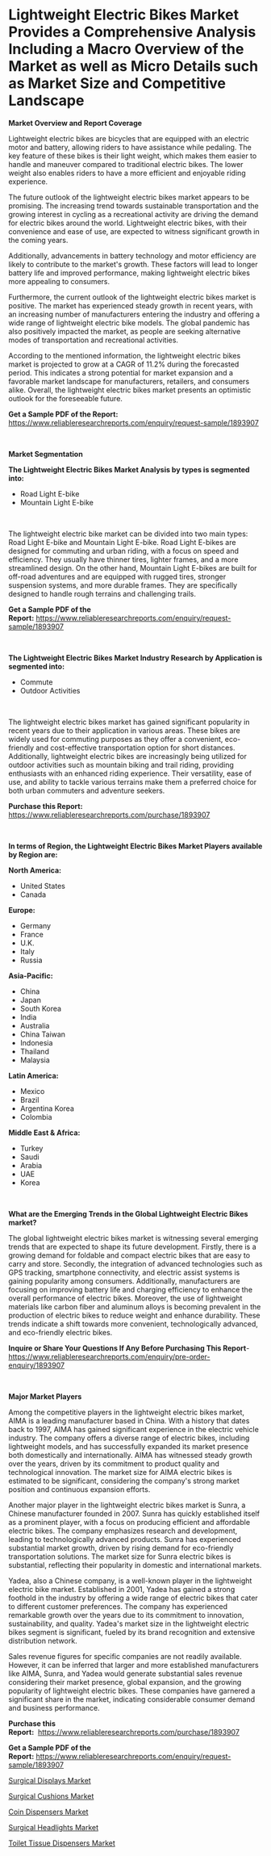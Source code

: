 <p><h1>Lightweight Electric Bikes Market Provides a Comprehensive Analysis Including a Macro Overview of the Market as well as Micro Details such as Market Size and Competitive Landscape</h1></p><p><strong>Market Overview and Report Coverage</strong></p>
<p><p>Lightweight electric bikes are bicycles that are equipped with an electric motor and battery, allowing riders to have assistance while pedaling. The key feature of these bikes is their light weight, which makes them easier to handle and maneuver compared to traditional electric bikes. The lower weight also enables riders to have a more efficient and enjoyable riding experience.</p><p>The future outlook of the lightweight electric bikes market appears to be promising. The increasing trend towards sustainable transportation and the growing interest in cycling as a recreational activity are driving the demand for electric bikes around the world. Lightweight electric bikes, with their convenience and ease of use, are expected to witness significant growth in the coming years.</p><p>Additionally, advancements in battery technology and motor efficiency are likely to contribute to the market's growth. These factors will lead to longer battery life and improved performance, making lightweight electric bikes more appealing to consumers.</p><p>Furthermore, the current outlook of the lightweight electric bikes market is positive. The market has experienced steady growth in recent years, with an increasing number of manufacturers entering the industry and offering a wide range of lightweight electric bike models. The global pandemic has also positively impacted the market, as people are seeking alternative modes of transportation and recreational activities.</p><p>According to the mentioned information, the lightweight electric bikes market is projected to grow at a CAGR of 11.2% during the forecasted period. This indicates a strong potential for market expansion and a favorable market landscape for manufacturers, retailers, and consumers alike. Overall, the lightweight electric bikes market presents an optimistic outlook for the foreseeable future.</p></p>
<p><strong>Get a Sample PDF of the Report:</strong> <a href="https://www.reliableresearchreports.com/enquiry/request-sample/1893907">https://www.reliableresearchreports.com/enquiry/request-sample/1893907</a></p>
<p>&nbsp;</p>
<p><strong>Market Segmentation</strong></p>
<p><strong>The Lightweight Electric Bikes Market Analysis by types is segmented into:</strong></p>
<p><ul><li>Road Light E-bike</li><li>Mountain Light E-bike</li></ul></p>
<p>&nbsp;</p>
<p><p>The lightweight electric bike market can be divided into two main types: Road Light E-bike and Mountain Light E-bike. Road Light E-bikes are designed for commuting and urban riding, with a focus on speed and efficiency. They usually have thinner tires, lighter frames, and a more streamlined design. On the other hand, Mountain Light E-bikes are built for off-road adventures and are equipped with rugged tires, stronger suspension systems, and more durable frames. They are specifically designed to handle rough terrains and challenging trails.</p></p>
<p><strong>Get a Sample PDF of the Report:</strong>&nbsp;<a href="https://www.reliableresearchreports.com/enquiry/request-sample/1893907">https://www.reliableresearchreports.com/enquiry/request-sample/1893907</a></p>
<p>&nbsp;</p>
<p><strong>The Lightweight Electric Bikes Market Industry Research by Application is segmented into:</strong></p>
<p><ul><li>Commute</li><li>Outdoor Activities</li></ul></p>
<p>&nbsp;</p>
<p><p>The lightweight electric bikes market has gained significant popularity in recent years due to their application in various areas. These bikes are widely used for commuting purposes as they offer a convenient, eco-friendly and cost-effective transportation option for short distances. Additionally, lightweight electric bikes are increasingly being utilized for outdoor activities such as mountain biking and trail riding, providing enthusiasts with an enhanced riding experience. Their versatility, ease of use, and ability to tackle various terrains make them a preferred choice for both urban commuters and adventure seekers.</p></p>
<p><strong>Purchase this Report:</strong>&nbsp; <a href="https://www.reliableresearchreports.com/purchase/1893907">https://www.reliableresearchreports.com/purchase/1893907</a></p>
<p>&nbsp;</p>
<p><strong>In terms of Region, the Lightweight Electric Bikes Market Players available by Region are:</strong></p>
<p>
    <p> <strong> North America: </strong>
        <ul>
            <li>United States</li>
            <li>Canada</li>
        </ul>
        </p> 
    <p> <strong> Europe: </strong>
        <ul>
            <li>Germany</li>
            <li>France</li>
            <li>U.K.</li>
            <li>Italy</li>
            <li>Russia</li>
        </ul>
        </p> 
    <p> <strong> Asia-Pacific: </strong>
        <ul>
            <li>China</li>
            <li>Japan</li>
            <li>South Korea</li>
            <li>India</li>
            <li>Australia</li>
            <li>China Taiwan</li>
            <li>Indonesia</li>
            <li>Thailand</li>
            <li>Malaysia</li>
        </ul>
        </p> 
    <p> <strong> Latin America: </strong>
        <ul>
            <li>Mexico</li>
            <li>Brazil</li>
            <li>Argentina Korea</li>
            <li>Colombia</li>
        </ul>
        </p> 
    <p> <strong> Middle East & Africa: </strong>
        <ul>
            <li>Turkey</li>
            <li>Saudi</li>
            <li>Arabia</li>
            <li>UAE</li>
            <li>Korea</li>
        </ul>
    </p>
    </p>
<p>&nbsp;</p>
<p><strong>What are the Emerging Trends in the Global Lightweight Electric Bikes market?</strong></p>
<p><p>The global lightweight electric bikes market is witnessing several emerging trends that are expected to shape its future development. Firstly, there is a growing demand for foldable and compact electric bikes that are easy to carry and store. Secondly, the integration of advanced technologies such as GPS tracking, smartphone connectivity, and electric assist systems is gaining popularity among consumers. Additionally, manufacturers are focusing on improving battery life and charging efficiency to enhance the overall performance of electric bikes. Moreover, the use of lightweight materials like carbon fiber and aluminum alloys is becoming prevalent in the production of electric bikes to reduce weight and enhance durability. These trends indicate a shift towards more convenient, technologically advanced, and eco-friendly electric bikes.</p></p>
<p><strong>Inquire or Share Your Questions If Any Before Purchasing This Report</strong>- <a href="https://www.reliableresearchreports.com/enquiry/pre-order-enquiry/1893907">https://www.reliableresearchreports.com/enquiry/pre-order-enquiry/1893907</a></p>
<p>&nbsp;</p>
<p><strong>Major Market Players</strong></p>
<p><p>Among the competitive players in the lightweight electric bikes market, AIMA is a leading manufacturer based in China. With a history that dates back to 1997, AIMA has gained significant experience in the electric vehicle industry. The company offers a diverse range of electric bikes, including lightweight models, and has successfully expanded its market presence both domestically and internationally. AIMA has witnessed steady growth over the years, driven by its commitment to product quality and technological innovation. The market size for AIMA electric bikes is estimated to be significant, considering the company's strong market position and continuous expansion efforts.</p><p>Another major player in the lightweight electric bikes market is Sunra, a Chinese manufacturer founded in 2007. Sunra has quickly established itself as a prominent player, with a focus on producing efficient and affordable electric bikes. The company emphasizes research and development, leading to technologically advanced products. Sunra has experienced substantial market growth, driven by rising demand for eco-friendly transportation solutions. The market size for Sunra electric bikes is substantial, reflecting their popularity in domestic and international markets.</p><p>Yadea, also a Chinese company, is a well-known player in the lightweight electric bike market. Established in 2001, Yadea has gained a strong foothold in the industry by offering a wide range of electric bikes that cater to different customer preferences. The company has experienced remarkable growth over the years due to its commitment to innovation, sustainability, and quality. Yadea's market size in the lightweight electric bikes segment is significant, fueled by its brand recognition and extensive distribution network.</p><p>Sales revenue figures for specific companies are not readily available. However, it can be inferred that larger and more established manufacturers like AIMA, Sunra, and Yadea would generate substantial sales revenue considering their market presence, global expansion, and the growing popularity of lightweight electric bikes. These companies have garnered a significant share in the market, indicating considerable consumer demand and business performance.</p></p>
<p><strong>Purchase this Report:</strong>&nbsp;&nbsp;<a href="https://www.reliableresearchreports.com/purchase/1893907">https://www.reliableresearchreports.com/purchase/1893907</a></p>
<p></p>
<p><strong>Get a Sample PDF of the Report:</strong>&nbsp;<a href="https://www.reliableresearchreports.com/enquiry/request-sample/1893907">https://www.reliableresearchreports.com/enquiry/request-sample/1893907</a></p>
<p><p><a href="https://www.linkedin.com/pulse/surgical-displays-market-size-growth-forecast-from-2023--qc6ze/">Surgical Displays Market</a></p><p><a href="https://www.linkedin.com/pulse/surgical-cushions-market-size-2023-2030-global-industrial-nwsxe/">Surgical Cushions Market</a></p><p><a href="https://medium.com/@twiladurgan/coin-dispensers-market-outlook-industry-overview-and-forecast-2023-to-2030-df5c84f08cff">Coin Dispensers Market</a></p><p><a href="https://www.linkedin.com/pulse/surgical-headlights-market-share-amp-new-trends-analysis-report-hywlf/">Surgical Headlights Market</a></p><p><a href="https://medium.com/@avaalsop666/toilet-tissue-dispensers-market-furnishes-information-on-market-share-market-trends-and-market-cd5c708f2fbf">Toilet Tissue Dispensers Market</a></p></p>